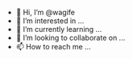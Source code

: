 - 👋 Hi, I’m @wagife
- 👀 I’m interested in ...
- 🌱 I’m currently learning ...
- 💞️ I’m looking to collaborate on ...
- 📫 How to reach me ...

<!---
wagife/wagife is a ✨ special ✨ repository because its `README.md` (this file) appears on your GitHub profile.
You can click the Preview link to take a look at your changes.
--->
